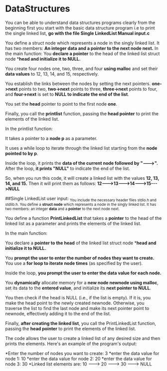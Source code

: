 # DataStructures
You can be able to understand data structures programs clearly from the beginning
first you start with the basic data structure program i.e to print the single linked list, 
**go with the file Single LinkedList Manual input.c**

You define a struct node which represents a node in the singly linked list.
It has two members: **An integer data and a pointer to the next node next.**
In the main function:
You **declare a pointer** to the head of the linked list struct node ***head and initialize it to NULL.**

You create four nodes one, two, three, and four **using malloc** and set their **data values** to 12, 13, 14, and 15, respectively.

You establish the links between the nodes by setting the next pointers. **one->next** points to two, **two->next** points to three,  **three->next**  points to four, and  **four->next**  is set to **NULL to indicate the end of the list**.

You set the **head** pointer to point to the first node **one**.

Finally, you call the **printlist** function, passing the **head pointer** to print the elements of the linked list.

In the printlist function:

It takes a pointer to a **node p** as a parameter.

It uses a while loop to iterate through the linked list starting from the **node pointed to by p**.

Inside the loop, it prints the **data of the current node followed by "--->".**
After the loop, **it prints "NULL"** to indicate the end of the list.

So, when you run this code, it will create a linked list with the values  **12, 13, 14, and 15.**
Then it will print them as follows:
**12--->13--->14--->15--->NULL**

##Single LinkedList user input:
<sub>You include the necessary header files stdio.h and stdlib.h.
You define a **struct node** which represents a node in the singly linked list. It has two members: an integer **data** and a **pointer** to the next node next.

You define a function **PrintLinkedList** that takes a **pointer** to the head of the linked list as a parameter and prints the elements of the linked list.

In the main function:

You declare a **pointer to the head** of the linked list struct node ***head and initialize it to NULL.**

You **prompt the user to enter the number of nodes they want to create.**
You use a **for loop to iterate node times** (as specified by the user).

Inside the loop, **you prompt the user to enter the data value for each node.**

You **dynamically** allocate memory for a **new node newnode using malloc**, set its data to the **entered value**, and initialize its **next pointer to NULL**.

You then check if the head is NULL (i.e., if the list is empty). If it is, you make the head point to the newly created newnode. Otherwise, you traverse the list to find the last node and make its next pointer point to newnode, effectively adding it to the end of the list.

Finally, **after creating the linked list**, you call the PrintLinkedList function, passing the **head pointer** to print the elements of the linked list.

The code allows the user to create a linked list of any desired size and then prints the elements. Here's an example of the program's output:

*Enter the number of nodes you want to create: 3
*enter the data value for node 1: 10
*enter the data value for node 2: 20
*enter the data value for node 3: 30
*Linked list elements are:
10 ---> 20 ---> 30 ---> NULL</sub>

